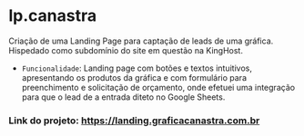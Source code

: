 # lp.canastra

Criação de uma Landing Page para captação de leads de uma gráfica. Hispedado como subdomínio do site em questão na KingHost.

- `Funcionalidade`: Landing page com botões e textos intuitivos, apresentando os produtos da gráfica e com formulário para preenchimento e solicitação de orçamento, onde efetuei uma integração para que o lead de a entrada diteto no Google Sheets.

### Link do projeto: https://landing.graficacanastra.com.br
